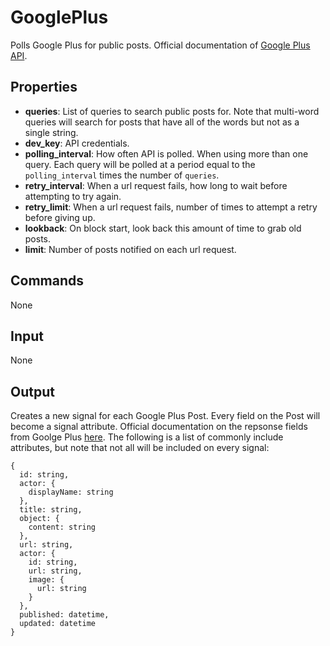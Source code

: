 GooglePlus
==========

Polls Google Plus for public posts. Official documentation of [Google Plus API](https://developers.google.com/+/api/latest/activities/search).

Properties
--------------

-   **queries**: List of queries to search public posts for. Note that multi-word queries will search for posts that have all of the words but not as a single string.
-   **dev_key**: API credentials.
-   **polling_interval**: How often API is polled. When using more than one query. Each query will be polled at a period equal to the `polling_interval` times the number of `queries`.
-   **retry_interval**: When a url request fails, how long to wait before attempting to try again.
-   **retry_limit**: When a url request fails, number of times to attempt a retry before giving up.
-   **lookback**: On block start, look back this amount of time to grab old posts.
-   **limit**: Number of posts notified on each url request.

Commands
----------------
None

Input
-------
None

Output
---------
Creates a new signal for each Google Plus Post. Every field on the Post will become a signal attribute. Official documentation on the repsonse fields from Goolge Plus [here](https://developers.google.com/+/api/latest/activities#resource). The following is a list of commonly include attributes, but note that not all will be included on every signal:

```
{
  id: string,
  actor: {
    displayName: string
  },
  title: string,
  object: {
    content: string
  },
  url: string,
  actor: {
    id: string,
    url: string,
    image: {
      url: string
    }
  },
  published: datetime,
  updated: datetime
}
```
